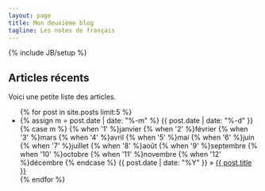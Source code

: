 ```yaml
---
layout: page
title: Mon deuxième blog
tagline: Les notes de français
---
```

{% include JB/setup %}

## Articles récents

Voici une petite liste des articles.

<ul class="posts">
  {% for post in site.posts limit:5 %}
    <li><span>{% assign m = post.date | date: "%-m" %}
      {{ post.date | date: "%-d" }}
      {% case m %}
	{% when '1' %}janvier
	{% when '2' %}février
	{% when '3' %}mars
	{% when '4' %}avril
	{% when '5' %}mai
	{% when '6' %}juin
	{% when '7' %}juillet
	{% when '8' %}août
	{% when '9' %}septembre
	{% when '10' %}octobre
	{% when '11' %}novembre
	{% when '12' %}décembre
      {% endcase %}
      {{ post.date | date: "%Y" }}
    </span> &raquo; <a href="{{ BASE_PATH }}{{ post.url }}">{{ post.title }}</a></li>
  {% endfor %}
</ul>
